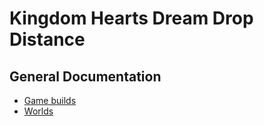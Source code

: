 # Kingdom Hearts Dream Drop Distance

## General Documentation

* [Game builds](builds.md)
* [Worlds](worlds.md)
